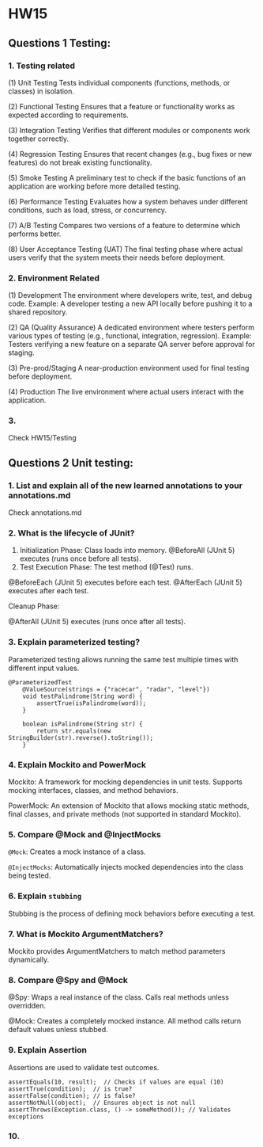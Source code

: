 # HW15
## Questions 1 Testing:

### 1. Testing related
(1) Unit Testing
Tests individual components (functions, methods, or classes) in isolation.


(2) Functional Testing
Ensures that a feature or functionality works as expected according to requirements.

(3) Integration Testing
Verifies that different modules or components work together correctly.

(4) Regression Testing
Ensures that recent changes (e.g., bug fixes or new features) do not break existing functionality.

(5) Smoke Testing
A preliminary test to check if the basic functions of an application are working before more detailed testing.

(6) Performance Testing
Evaluates how a system behaves under different conditions, such as load, stress, or concurrency.

(7) A/B Testing
Compares two versions of a feature to determine which performs better.

(8) User Acceptance Testing (UAT)
The final testing phase where actual users verify that the system meets their needs before deployment.

### 2. Environment Related

(1) Development
The environment where developers write, test, and debug code.
Example: A developer testing a new API locally before pushing it to a shared repository.

(2) QA (Quality Assurance)
A dedicated environment where testers perform various types of testing (e.g., functional, integration, regression).
Example: Testers verifying a new feature on a separate QA server before approval for staging.

(3) Pre-prod/Staging
A near-production environment used for final testing before deployment.

(4) Production
The live environment where actual users interact with the application.


### 3.
Check HW15/Testing

## Questions 2 Unit testing:

### 1. List and explain all of the new learned annotations to your annotations.md
Check annotations.md


### 2. What is the lifecycle of JUnit?
1. Initialization Phase: Class loads into memory.
@BeforeAll (JUnit 5) executes (runs once before all tests).
2. Test Execution Phase: The test method (@Test) runs.

@BeforeEach (JUnit 5) executes before each test.
@AfterEach (JUnit 5) executes after each test.

Cleanup Phase:

@AfterAll (JUnit 5) executes (runs once after all tests).


### 3. Explain parameterized testing?
Parameterized testing allows running the same test multiple times with different input values.
```
@ParameterizedTest
    @ValueSource(strings = {"racecar", "radar", "level"})
    void testPalindrome(String word) {
        assertTrue(isPalindrome(word));
    }

    boolean isPalindrome(String str) {
        return str.equals(new StringBuilder(str).reverse().toString());
    }
```

### 4. Explain Mockito and PowerMock
Mockito: A framework for mocking dependencies in unit tests. Supports mocking interfaces, classes, and method behaviors.

PowerMock: An extension of Mockito that allows mocking static methods, final classes, and private methods (not supported in standard Mockito).

### 5. Compare @Mock and @InjectMocks

`@Mock`: Creates a mock instance of a class.

`@InjectMocks`: Automatically injects mocked dependencies into the class being tested.


### 6. Explain `stubbing`
Stubbing is the process of defining mock behaviors before executing a test.

### 7. What is Mockito ArgumentMatchers?
Mockito provides ArgumentMatchers to match method parameters dynamically.


### 8. Compare @Spy and @Mock
@Spy: Wraps a real instance of the class. Calls real methods unless overridden.

@Mock: Creates a completely mocked instance. All method calls return default values unless stubbed.


### 9. Explain Assertion
Assertions are used to validate test outcomes.
```
assertEquals(10, result);  // Checks if values are equal (10)
assertTrue(condition);  // is true?
assertFalse(condition); // is false?
assertNotNull(object);  // Ensures object is not null
assertThrows(Exception.class, () -> someMethod()); // Validates exceptions
```

### 10.